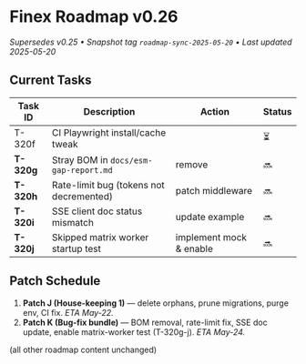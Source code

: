 # Finex Roadmap v0.26

*Supersedes v0.25 • Snapshot tag `roadmap-sync-2025-05-20` • Last updated 2025-05-20*

## Current Tasks

| Task ID | Description | Action | Status |
|---------|-------------|--------|--------|
| T-320f | CI Playwright install/cache tweak | | ⏳ |
| **T-320g** | Stray BOM in `docs/esm-gap-report.md` | remove | 🔜 |
| **T-320h** | Rate-limit bug (tokens not decremented) | patch middleware | 🔜 |
| **T-320i** | SSE client doc status mismatch | update example | 🔜 |
| **T-320j** | Skipped matrix worker startup test | implement mock & enable | 🔜 |

## Patch Schedule

1. **Patch J (House-keeping 1)** — delete orphans, prune migrations, purge env, CI fix.  *ETA May-22.*
2. **Patch K (Bug-fix bundle)** — BOM removal, rate-limit fix, SSE doc update, enable matrix-worker test (T-320g-j). *ETA May-24.*

(all other roadmap content unchanged)
